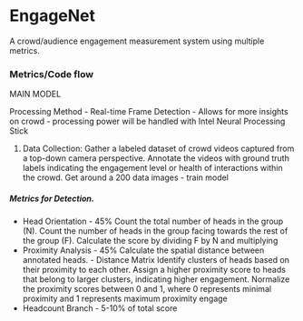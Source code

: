 # EngageNet
A crowd/audience engagement measurement system using multiple metrics.

### Metrics/Code flow
MAIN MODEL

Processing Method - Real-time Frame Detection - Allows for more insights on crowd - processing power will be handled with Intel Neural Processing Stick

1. Data Collection:
    Gather a labeled dataset of crowd videos captured from a top-down camera perspective.
    Annotate the videos with ground truth labels indicating the engagement level or health of interactions within the crowd.
    Get around a 200 data images - train model

##### Metrics for Detection.
- Head Orientation - 45%
    Count the total number of heads in the group (N).
    Count the number of heads in the group facing towards the rest of the group (F).
    Calculate the score by dividing F by N and multiplying
- Proximity Analysis - 45%
    Calculate the spatial distance between annotated heads. - Distance Matrix
    Identify clusters of heads based on their proximity to each other.
    Assign a higher proximity score to heads that belong to larger clusters, indicating higher engagement.
    Normalize the proximity scores between 0 and 1, where 0 represents minimal proximity and 1 represents maximum proximity engage
- Headcount Branch - 5-10% of total score





